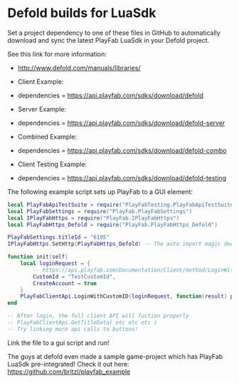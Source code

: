 # Defold builds for LuaSdk

Set a project dependency to one of these files in GitHub to automatically download and sync the latest PlayFab LuaSdk in your Defold project.

See this link for more information:
* http://www.defold.com/manuals/libraries/

* Client Example:
 * dependencies = https://api.playfab.com/sdks/download/defold
* Server Example:
 * dependencies = https://api.playfab.com/sdks/download/defold-server
* Combined Example:
 * dependencies = https://api.playfab.com/sdks/download/defold-combo

* Client Testing Example:
 * dependencies = https://api.playfab.com/sdks/download/defold-testing

The following example script sets up PlayFab to a GUI element:
```Lua
local PlayFabApiTestSuite = require("PlayFabTesting.PlayFabApiTestSuite")
local PlayFabSettings = require("PlayFab.PlayFabSettings")
local IPlayFabHttps = require("PlayFab.IPlayFabHttps")
local PlayFabHttps_Defold = require("PlayFab.PlayFabHttps_Defold")

PlayFabSettings.titleId = "6195"
IPlayFabHttps.SetHttp(PlayFabHttps_Defold) -- The auto import magic doens't work if you set the name, so you have to set the reference

function init(self)
    local loginRequest = {
        -- https://api.playfab.com/Documentation/Client/method/LoginWithCustomID
        CustomId = "TestCustomId",
        CreateAccount = true
    }
    PlayFabClientApi.LoginWithCustomID(loginRequest, function(result) print("Login Successful: " .. result.PlayFabId) end, function(error) print("Login Failed: " .. error.errorMessage) end)
end

-- After login, the full client API will fuction properly
-- PlayFabClientApi.GetTitleData( etc etc etc )
-- Try linking more api calls to buttons!
```
Link the file to a gui script and run!

The guys at defold even made a sample game-project which has PlayFab LuaSdk pre-integrated!  Check it out here: https://github.com/britzl/playfab_example
